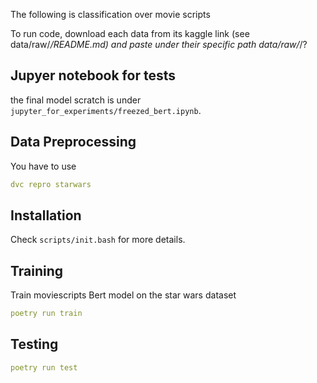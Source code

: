 The following is classification over movie scripts


To run code, download each data from its kaggle link (see data/raw/*/README.md) and paste under their specific path data/raw/*/?

## Jupyer notebook for tests

the final model scratch is under `jupyter_for_experiments/freezed_bert.ipynb`.

## Data Preprocessing

You have to use 
```yaml
dvc repro starwars
```
## Installation

Check `scripts/init.bash` for more details.

## Training

Train moviescripts Bert model on the star wars dataset
```yaml
poetry run train
```
## Testing
```yaml
poetry run test
```

